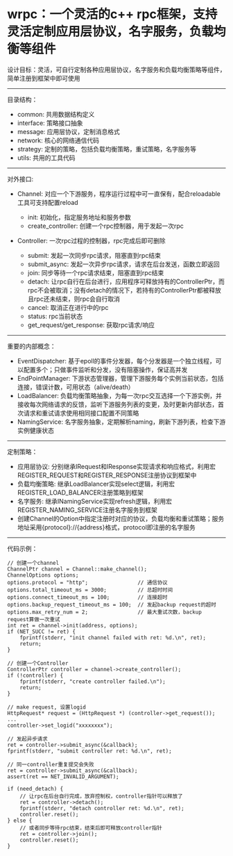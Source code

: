 # wrpc：一个灵活的c++ rpc框架，支持灵活定制应用层协议，名字服务，负载均衡等组件

设计目标：灵活，可自行定制各种应用层协议，名字服务和负载均衡策略等组件，简单注册到框架中即可使用

---
目录结构：
+ common: 共用数据结构定义
+ interface: 策略接口抽象
+ message: 应用层协议，定制消息格式
+ network: 核心的网络通信代码
+ strategy: 定制的策略，包括负载均衡策略，重试策略，名字服务等
+ utils: 共用的工具代码
---
对外接口:
+ Channel: 对应一个下游服务，程序运行过程中可一直保有，配合reloadable工具可支持配置reload
    + init: 初始化，指定服务地址和服务参数
    + create_controller: 创建一个rpc控制器，用于发起一次rpc

+ Controller: 一次rpc过程的控制器，rpc完成后即可删除
    + submit: 发起一次同步rpc请求，阻塞直到rpc结束
    + submit_async: 发起一次异步rpc请求，请求在后台发送，函数立即返回
    + join: 同步等待一个rpc请求结束，阻塞直到rpc结束
    + detach: 让rpc自行在后台进行，应用程序可释放持有的ControllerPtr，而rpc不会被取消；没有detach的情况下，若持有的ControllerPtr都被释放且rpc还未结束，则rpc会自行取消
    + cancel: 取消正在进行中的rpc
    + status: rpc当前状态
    + get_request/get_response: 获取rpc请求/响应
---
重要的内部概念：
+ EventDispatcher: 基于epoll的事件分发器，每个分发器是一个独立线程，可以配置多个；只做事件监听和分发，没有阻塞操作，保证高并发
+ EndPointManager: 下游状态管理器，管理下游服务每个实例当前状态，包括连接，错误计数，可用状态（alive/death）
+ LoadBalancer: 负载均衡策略抽象，为每一次rpc交互选择一个下游实例，并接收每次网络请求的反馈，监听下游服务列表的变更，及时更新内部状态，首次请求和重试请求使用相同接口配置不同策略
+ NamingService: 名字服务抽象，定期解析naming，刷新下游列表，检查下游实例健康状态
---
定制策略：
+ 应用层协议: 分别继承IRequest和IResponse实现请求和响应格式，利用宏REGISTER_REQUEST和REGISTER_RESPONSE注册协议到框架中
+ 负载均衡策略: 继承LoadBalancer实现select逻辑，利用宏REGISTER_LOAD_BALANCER注册策略到框架
+ 名字服务: 继承INamingService实现refresh逻辑，利用宏REGISTER_NAMING_SERVICE注册名字服务到框架
+ 创建Channel的Option中指定注册时对应的协议，负载均衡和重试策略；服务地址采用{protocol}://{address}格式，protocol即注册的名字服务
---
代码示例：
```
// 创建一个channel
ChannelPtr channel = Channel::make_channel();
ChannelOptions options;
options.protocol = "http";                // 通信协议
options.total_timeout_ms = 3000;          // 总超时时间
options.connect_timeout_ms = 100;         // 连接超时
options.backup_request_timeout_ms = 100;  // 发起backup request的超时
options.max_retry_num = 2;                // 最大重试次数，backup request算做一次重试
int ret = channel->init(address, options);
if (NET_SUCC != ret) {
    fprintf(stderr, "init channel failed with ret: %d.\n", ret);
    return;
}

// 创建一个Controller
ControllerPtr controller = channel->create_controller();
if (!controller) {
    fprintf(stderr, "create controller failed.\n");
    return;
}

// make request, 设置logid
HttpRequest* request = (HttpRequest *) (controller->get_request());
...
controller->set_logid("xxxxxxxx");

// 发起异步请求
ret = controller->submit_async(&callback); 
fprintf(stderr, "submit controller ret: %d.\n", ret);

// 同一controller重复提交会失败
ret = controller->submit_async(&callback);
assert(ret == NET_INVALID_ARGUMENT);

if (need_detach) {
    // 让rpc在后台自行完成，放弃控制权，controller指针可以释放了
    ret = controller->detach();
    fprintf(stderr, "detach controller ret: %d.\n", ret);
    controller.reset();
} else {
    // 或者同步等待rpc结束，结束后即可释放controller指针
    ret = controller->join();
    controller.reset();
}
```
